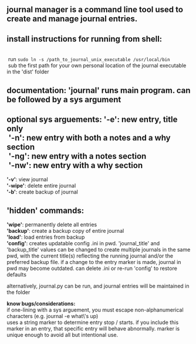 ## journal manager is a command line tool used to create and manage journal entries.

## install instructions for running from shell:
<br /> run `sudo ln -s /path_to_journal_unix_executable /usr/local/bin`<br /> sub the first path for your own personal location of the journal executable in the 'dist' folder<br />

## documentation: 'journal' runs main program. can be followed by a sys argument<br />

## optional sys arguements: **'-e'**: new entry, title only<br /> **'-n'**: new entry with both a notes and a why section<br /> **'-ng'**: new entry with a notes section<br /> **'-nw'**: new entry with a why section<br />
**'-v'**: view journal<br />
**'-wipe'**: delete entire journal<br />
**'-b'**: create backup of journal

## 'hidden' commands:<br />
**'wipe'**: permanently delete all entries<br />
**'backup'**: create a backup copy of entire journal<br />
**'load'**: load entries from backup<br />
**'config'**: creates updatable config .ini in pwd. 'journal_title' and 'backup_title' values can be changed to create multiple journals in the same pwd, with the current title(s) reflecting the running journal and/or the preferred backup file. if a change to the entry marker is made, journal in pwd may become outdated. can delete .ini or re-run 'config' to restore defaults<br />

alternatively, journal.py can be run, and journal entries will be maintained in the folder

**know bugs/considerations:**<br />
if one-lining with a sys arguement, you must escape non-alphanumerical characters (e.g. journal -e what\\'s up)<br />
uses a string marker to determine entry stop / starts. if you include this marker in an entry, that specific entry will behave abnormally. marker is unique enough to avoid all but intentional use.